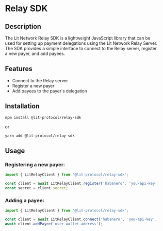 # Relay SDK

## Description

The Lit Network Relay SDK is a lightweight JavaScript library that can be used for setting up payment delegations using the Lit Network Relay Server. The SDK provides a simple interface to connect to the Relay server, register a new payer, and add payees.

## Features

- Connect to the Relay server
- Register a new payer
- Add payees to the payer's delegation

## Installation

```bash
npm install @lit-protocol/relay-sdk
```

or

```bash
yarn add @lit-protocol/relay-sdk
```

## Usage

### Registering a new payer:

```javascript
import { LitRelayClient } from '@lit-protocol/relay-sdk';

const client = await LitRelayClient.register('habanero', 'you-api-key');
const secret = client.secret;
```

### Adding a payee:

```javascript
import { LitRelayClient } from '@lit-protocol/relay-sdk';

const client = await LitRelayClient.connect('habanero', 'you-api-key', 'your-payer-secret');
await client.addPayee('user-wallet-address');
```

